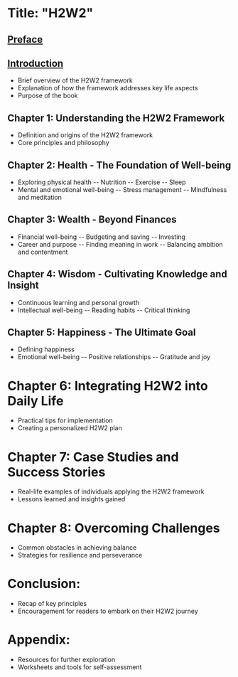 # Title: "H2W2"

## [Preface](https://github.com/ankit-rathi/ankit-rathi.github.io/blob/main/h2w2/Preface.md)

## [Introduction](https://github.com/ankit-rathi/ankit-rathi.github.io/blob/main/h2w2/Introduction.md)
- Brief overview of the H2W2 framework
- Explanation of how the framework addresses key life aspects
- Purpose of the book

## Chapter 1: Understanding the H2W2 Framework
- Definition and origins of the H2W2 framework
- Core principles and philosophy

## Chapter 2: Health - The Foundation of Well-being
- Exploring physical health
-- Nutrition
-- Exercise
-- Sleep
- Mental and emotional well-being
-- Stress management
-- Mindfulness and meditation
  
## Chapter 3: Wealth - Beyond Finances
- Financial well-being
-- Budgeting and saving
-- Investing
- Career and purpose
-- Finding meaning in work
-- Balancing ambition and contentment

## Chapter 4: Wisdom - Cultivating Knowledge and Insight
- Continuous learning and personal growth
- Intellectual well-being
-- Reading habits
-- Critical thinking

## Chapter 5: Happiness - The Ultimate Goal
- Defining happiness
- Emotional well-being
-- Positive relationships
-- Gratitude and joy
  
# Chapter 6: Integrating H2W2 into Daily Life
- Practical tips for implementation
- Creating a personalized H2W2 plan

# Chapter 7: Case Studies and Success Stories
- Real-life examples of individuals applying the H2W2 framework
- Lessons learned and insights gained

# Chapter 8: Overcoming Challenges
- Common obstacles in achieving balance
- Strategies for resilience and perseverance

# Conclusion:
- Recap of key principles
- Encouragement for readers to embark on their H2W2 journey
  
 # Appendix:
- Resources for further exploration
- Worksheets and tools for self-assessment
